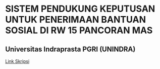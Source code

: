 # SISTEM PENDUKUNG KEPUTUSAN UNTUK PENERIMAAN BANTUAN SOSIAL DI RW 15 PANCORAN MAS

## Universitas Indraprasta PGRI (UNINDRA)

[Link Skripsi](https://drive.google.com/drive/folders/1zwis6chlqROi5Y1jeBL_bStNqMVIufMS?usp=sharing)
